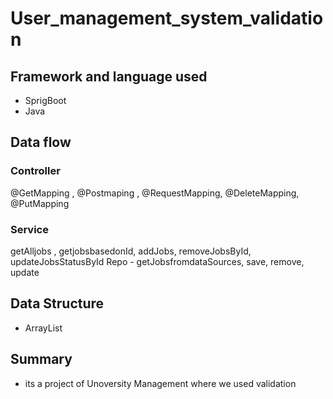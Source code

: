 # User_management_system_validation
## Framework and language used
* SprigBoot  
* Java

## Data flow

### Controller 
@GetMapping , @Postmaping , @RequestMapping, @DeleteMapping, @PutMapping

### Service 
getAlljobs , getjobsbasedonId, addJobs, removeJobsById, updateJobsStatusById
Repo - getJobsfromdataSources, save, remove, update

## Data Structure
* ArrayList

## Summary
* its a project of Unoversity Management where we used validation

